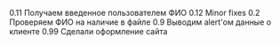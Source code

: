 0.11 Получаем введенное пользователем ФИО
0.12 Minor fixes
0.2  Проверяем ФИО на наличие в файле
0.9  Выводим alert'ом данные о клиенте
0.99 Сделали оформление сайта